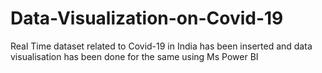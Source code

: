 # Data-Visualization-on-Covid-19
Real Time dataset related to Covid-19 in India has been inserted and data visualisation has been done for the same using Ms Power BI
